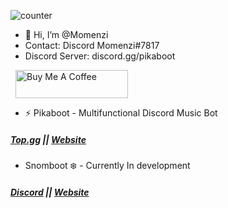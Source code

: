 
![counter](https://[YOUR_ENDPOINT].m.pipedream.net)
- 👋 Hi, I’m @Momenzi
- Contact: Discord Momenzi#7817
- Discord Server: discord.gg/pikaboot

<a href="https://www.buymeacoffee.com/momenzi" target="_tab"><img src="https://www.buymeacoffee.com/assets/img/custom_images/orange_img.png" alt="Buy Me A Coffee" style="height: 45px !important;width: 180px !important; margin: 0px 8px" /></a>
- ⚡ Pikaboot - Multifunctional Discord Music Bot
##### [Top.gg](https://top.gg/bot/784320458744791050) || [Website](https://pikaboot.xyz)

- Snomboot ❄️ - Currently In development
##### [Discord](https://discord.gg/pikaboot) || [Website](https://rajacord.xyz)
